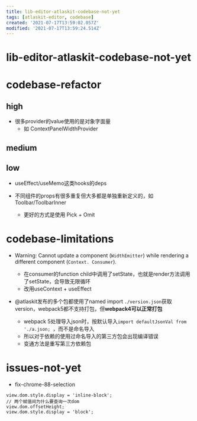 ```yaml
---
title: lib-editor-atlaskit-codebase-not-yet
tags: [atlaskit-editor, codebase]
created: '2021-07-17T13:59:02.057Z'
modified: '2021-07-17T13:59:24.514Z'
---
```


# lib-editor-atlaskit-codebase-not-yet

# codebase-refactor

## high

- 很多provider的value使用的是对象字面量
  - 如 ContextPanelWidthProvider

## medium

## low

- useEffect/useMemo这类hooks的deps

- 不同组件的props有很多重复但大多都是单独重新定义的，如Toolbar/ToolbarInner
  - 更好的方式是使用 Pick + Omit
# codebase-limitations
- Warning: Cannot update a component (`WidthEmitter`) while rendering a different component (`Context. Consumer`).
  - 在consumer的function child中调用了setState，也就是render方法调用了setState，会导致无限循环
  - 改用useContext + useEffect

- @atlaskit发布的多个包都使用了named import `./version.json`获取version，webpack5都不支持打包，但**webpack4可以正常打包**
  - webpack 5处理导入json时，按默认导入`import defaultJsonVal from './a.json; `，而不是命名导入
  - 所以对于依赖的使用过命名导入的第三方包会出现编译错误
  - 变通方法是重写第三方依赖包
# issues-not-yet
- fix-chrome-88-selection

```JS
view.dom.style.display = 'inline-block';
// 两个赋值间为什么要查询一次dom
view.dom.offsetHeight;
view.dom.style.display = 'block';
```
